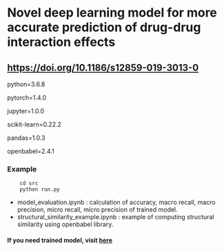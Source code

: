# Novel deep learning model for more accurate prediction of drug-drug interaction effects

## https://doi.org/10.1186/s12859-019-3013-0



python=3.6.8

pytorch=1.4.0

jupyter=1.0.0

scikit-learn=0.22.2

pandas=1.0.3

openbabel=2.4.1


### Example
		cd src
		python run.py
		
		
* model_evaluation.ipynb : calculation of accuracy, macro recall, macro precision, micro recall, micro precision of trained model.
* structural_similarity_example.ipynb : example of computing structural similarity using openbabel library.

#### If you need trained model, visit [here](https://bitbucket.org/thisishe/drug-drug_interaction/src/master/)
